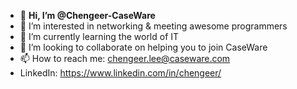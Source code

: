 - 👋 **Hi, I’m @Chengeer-CaseWare**
- 👀 I’m interested in networking & meeting awesome programmers 
- 🌱 I’m currently learning the world of IT 
- 💞️ I’m looking to collaborate on helping you to join CaseWare
- 📫 How to reach me: chengeer.lee@caseware.com 
- LinkedIn: https://www.linkedin.com/in/chengeer/
